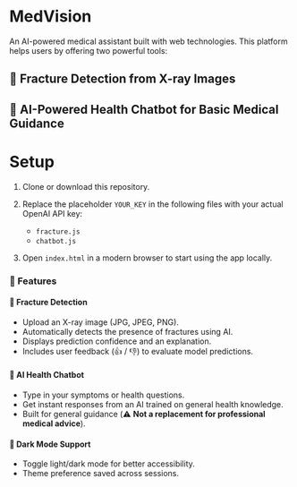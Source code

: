 # MedVision

An AI-powered medical assistant built with web technologies. This platform helps users by offering two powerful tools:

## 📸 Fracture Detection from X-ray Images
## 💬 AI-Powered Health Chatbot for Basic Medical Guidance

# Setup
1. Clone or download this repository.

2. Replace the placeholder `YOUR_KEY` in the following files with your actual OpenAI API key:
   - `fracture.js`
   - `chatbot.js`

3. Open `index.html` in a modern browser to start using the app locally.

### 🚀 Features

#### 🦴 Fracture Detection
- Upload an X-ray image (JPG, JPEG, PNG).
- Automatically detects the presence of fractures using AI.
- Displays prediction confidence and an explanation.
- Includes user feedback (👍 / 👎) to evaluate model predictions.

#### 🤖 AI Health Chatbot
- Type in your symptoms or health questions.
- Get instant responses from an AI trained on general health knowledge.
- Built for general guidance (⚠️ **Not a replacement for professional medical advice**).

#### 🌙 Dark Mode Support
- Toggle light/dark mode for better accessibility.
- Theme preference saved across sessions.
